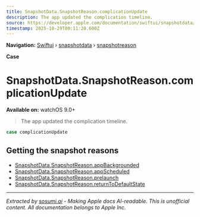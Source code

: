 ```yaml
---
title: SnapshotData.SnapshotReason.complicationUpdate
description: The app updated the complication timeline.
source: https://developer.apple.com/documentation/swiftui/snapshotdata/snapshotreason/complicationupdate
timestamp: 2025-10-29T00:11:20.600Z
---
```


**Navigation:** [Swiftui](/documentation/swiftui) › [snapshotdata](/documentation/swiftui/snapshotdata) › [snapshotreason](/documentation/swiftui/snapshotdata/snapshotreason)

**Case**

# SnapshotData.SnapshotReason.complicationUpdate

**Available on:** watchOS 9.0+

> The app updated the complication timeline.

```swift
case complicationUpdate
```

## Getting the snapshot reasons

- [SnapshotData.SnapshotReason.appBackgrounded](/documentation/swiftui/snapshotdata/snapshotreason/appbackgrounded)
- [SnapshotData.SnapshotReason.appScheduled](/documentation/swiftui/snapshotdata/snapshotreason/appscheduled)
- [SnapshotData.SnapshotReason.prelaunch](/documentation/swiftui/snapshotdata/snapshotreason/prelaunch)
- [SnapshotData.SnapshotReason.returnToDefaultState](/documentation/swiftui/snapshotdata/snapshotreason/returntodefaultstate)

---

*Extracted by [sosumi.ai](https://sosumi.ai) - Making Apple docs AI-readable.*
*This is unofficial content. All documentation belongs to Apple Inc.*
